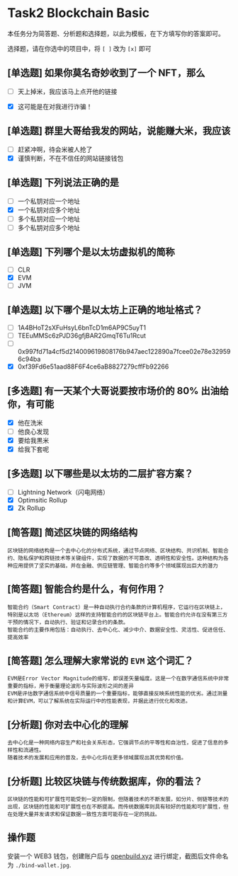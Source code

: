 # Task2 Blockchain Basic

本任务分为简答题、分析题和选择题，以此为模板，在下方填写你的答案即可。

选择题，请在你选中的项目中，将 `[ ]` 改为 `[x]` 即可



## [单选题] 如果你莫名奇妙收到了一个 NFT，那么

- [ ] 天上掉米，我应该马上点开他的链接
- [x] 这可能是在对我进行诈骗！



## [单选题] 群里大哥给我发的网站，说能赚大米，我应该

- [ ] 赶紧冲啊，待会米被人抢了
- [x] 谨慎判断，不在不信任的网站链接钱包

## [单选题] 下列说法正确的是

- [ ] 一个私钥对应一个地址
- [x] 一个私钥对应多个地址
- [ ] 多个私钥对应一个地址
- [ ] 多个私钥对应多个地址

 ## [单选题] 下列哪个是以太坊虚拟机的简称

- [ ] CLR
- [x] EVM
- [ ] JVM

## [单选题] 以下哪个是以太坊上正确的地址格式？

- [ ] 1A4BHoT2sXFuHsyL6bnTcD1m6AP9C5uyT1
- [ ] TEEuMMSc6zPJD36gfjBAR2GmqT6Tu1Rcut
- [ ] 0x997fd71a4cf5d214009619808176b947aec122890a7fcee02e78e329596c94ba
- [x] 0xf39Fd6e51aad88F6F4ce6aB8827279cffFb92266

## [多选题] 有一天某个大哥说要按市场价的 80% 出油给你，有可能

- [x] 他在洗米
- [ ] 他良心发现
- [x] 要给我黒米
- [x] 给我下套呢

## [多选题] 以下哪些是以太坊的二层扩容方案？

- [ ] Lightning Network（闪电网络）
- [x] Optimsitic Rollup
- [x] Zk Rollup

## [简答题] 简述区块链的网络结构

```
区块链的网络结构是一个去中心化的分布式系统，通过节点网络、区块结构、共识机制、智能合约、隐私保护和跨链技术等关键组件，实现了数据的不可篡改、透明性和安全性。这种结构为各种应用提供了坚实的基础，并在金融、供应链管理、智能合约等多个领域展现出巨大的潜力
```



## [简答题] 智能合约是什么，有何作用？

```
智能合约（Smart Contract）是一种自动执行合约条款的计算机程序，它运行在区块链上，特别是以太坊（Ethereum）这样的支持智能合约的区块链平台上。智能合约允许在没有第三方干预的情况下，自动执行、验证和记录合约的条款。
智能合约的主要作用包括：自动执行、去中心化、减少中介、数据安全性、灵活性、促进信任、提高效率
```



## [简答题] 怎么理解大家常说的 `EVM` 这个词汇？

```
EVM是Error Vector Magnitude的缩写，即误差矢量幅度。这是一个在数字通信系统中非常重要的指标，用于衡量理论波形与实际波形之间的差异
EVM是评估数字通信系统中信号质量的一个重要指标，能够直接反映系统性能的优劣。通过测量和计算EVM，可以了解系统在实际运行中的性能表现，并据此进行优化和改进。
```



## [分析题] 你对去中心化的理解

```
去中心化是一种网络内容生产和社会关系形态，它强调节点的平等性和自治性，促进了信息的多样性和流通性。
随着技术的发展和应用的普及，去中心化将在更多领域展现出其优势和价值。
```



## [分析题] 比较区块链与传统数据库，你的看法？

```
区块链的性能和可扩展性可能受到一定的限制，但随着技术的不断发展，如分片、侧链等技术的出现，区块链的性能和可扩展性也在不断提高。而传统数据库则具有较好的性能和可扩展性，但在处理大量并发请求和保证数据一致性方面可能存在一定的挑战。
```



## 操作题

安装一个 WEB3 钱包，创建账户后与 [openbuild.xyz](https://openbuild.xyz/profile) 进行绑定，截图后文件命名为 `./bind-wallet.jpg`.